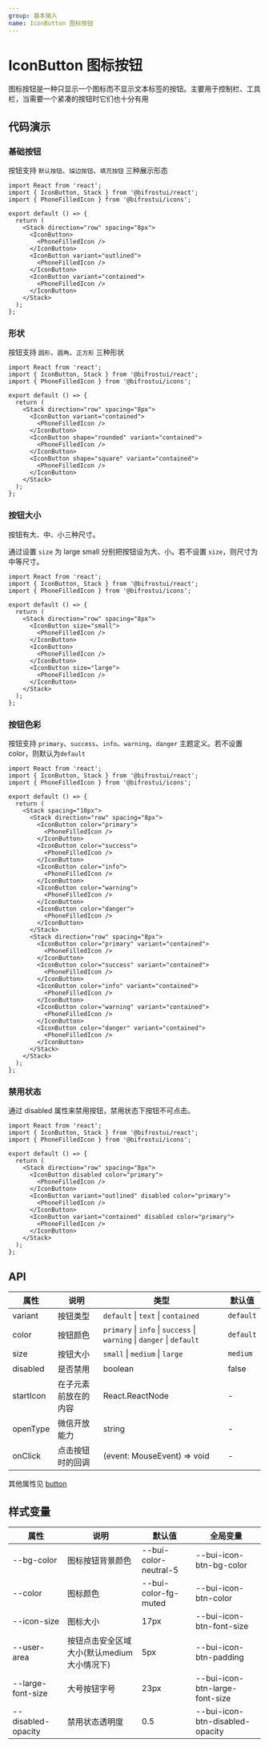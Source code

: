```yaml
---
group: 基本输入
name: IconButton 图标按钮
---
```


# IconButton 图标按钮

图标按钮是一种只显示一个图标而不显示文本标签的按钮。主要用于控制栏、工具栏，当需要一个紧凑的按钮时它们也十分有用

## 代码演示

### 基础按钮

按钮支持 `默认按钮`、`描边按钮`、`填充按钮` 三种展示形态

```tsx
import React from 'react';
import { IconButton, Stack } from '@bifrostui/react';
import { PhoneFilledIcon } from '@bifrostui/icons';

export default () => {
  return (
    <Stack direction="row" spacing="8px">
      <IconButton>
        <PhoneFilledIcon />
      </IconButton>
      <IconButton variant="outlined">
        <PhoneFilledIcon />
      </IconButton>
      <IconButton variant="contained">
        <PhoneFilledIcon />
      </IconButton>
    </Stack>
  );
};
```

### 形状

按钮支持 `圆形`、`圆角`、`正方形` 三种形状

```tsx
import React from 'react';
import { IconButton, Stack } from '@bifrostui/react';
import { PhoneFilledIcon } from '@bifrostui/icons';

export default () => {
  return (
    <Stack direction="row" spacing="8px">
      <IconButton variant="contained">
        <PhoneFilledIcon />
      </IconButton>
      <IconButton shape="rounded" variant="contained">
        <PhoneFilledIcon />
      </IconButton>
      <IconButton shape="square" variant="contained">
        <PhoneFilledIcon />
      </IconButton>
    </Stack>
  );
};
```

### 按钮大小

按钮有大、中、小三种尺寸。

通过设置 `size` 为 large small 分别把按钮设为大、小。若不设置 `size`，则尺寸为中等尺寸。

```tsx
import React from 'react';
import { IconButton, Stack } from '@bifrostui/react';
import { PhoneFilledIcon } from '@bifrostui/icons';

export default () => {
  return (
    <Stack direction="row" spacing="8px">
      <IconButton size="small">
        <PhoneFilledIcon />
      </IconButton>
      <IconButton>
        <PhoneFilledIcon />
      </IconButton>
      <IconButton size="large">
        <PhoneFilledIcon />
      </IconButton>
    </Stack>
  );
};
```

### 按钮色彩

按钮支持 `primary`、`success`、`info`、`warning`、`danger` 主题定义。若不设置color，则默认为`default`

```tsx
import React from 'react';
import { IconButton, Stack } from '@bifrostui/react';
import { PhoneFilledIcon } from '@bifrostui/icons';

export default () => {
  return (
    <Stack spacing="10px">
      <Stack direction="row" spacing="8px">
        <IconButton color="primary">
          <PhoneFilledIcon />
        </IconButton>
        <IconButton color="success">
          <PhoneFilledIcon />
        </IconButton>
        <IconButton color="info">
          <PhoneFilledIcon />
        </IconButton>
        <IconButton color="warning">
          <PhoneFilledIcon />
        </IconButton>
        <IconButton color="danger">
          <PhoneFilledIcon />
        </IconButton>
      </Stack>
      <Stack direction="row" spacing="8px">
        <IconButton color="primary" variant="contained">
          <PhoneFilledIcon />
        </IconButton>
        <IconButton color="success" variant="contained">
          <PhoneFilledIcon />
        </IconButton>
        <IconButton color="info" variant="contained">
          <PhoneFilledIcon />
        </IconButton>
        <IconButton color="warning" variant="contained">
          <PhoneFilledIcon />
        </IconButton>
        <IconButton color="danger" variant="contained">
          <PhoneFilledIcon />
        </IconButton>
      </Stack>
    </Stack>
  );
};
```

### 禁用状态

通过 disabled 属性来禁用按钮，禁用状态下按钮不可点击。

```tsx
import React from 'react';
import { IconButton, Stack } from '@bifrostui/react';
import { PhoneFilledIcon } from '@bifrostui/icons';

export default () => {
  return (
    <Stack direction="row" spacing="8px">
      <IconButton disabled color="primary">
        <PhoneFilledIcon />
      </IconButton>
      <IconButton variant="outlined" disabled color="primary">
        <PhoneFilledIcon />
      </IconButton>
      <IconButton variant="contained" disabled color="primary">
        <PhoneFilledIcon />
      </IconButton>
    </Stack>
  );
};
```

## API

| 属性      | 说明                 | 类型                                                                   | 默认值    |
| --------- | -------------------- | ---------------------------------------------------------------------- | --------- |
| variant   | 按钮类型             | `default` \| `text` \| `contained`                                     | `default` |
| color     | 按钮颜色             | `primary` \| `info` \| `success` \| `warning` \| `danger` \| `default` | `default` |
| size      | 按钮大小             | `small` \| `medium` \| `large`                                         | `medium`  |
| disabled  | 是否禁用             | boolean                                                                | false     |
| startIcon | 在子元素前放在的内容 | React.ReactNode                                                        | -         |
| openType  | 微信开放能力         | string                                                                 | -         |
| onClick   | 点击按钮时的回调     | (event: MouseEvent) => void                                            | -         |

其他属性见 [button](https://developer.mozilla.org/en-US/docs/Web/HTML/Element/button#attributes)

## 样式变量

| 属性               | 说明                                       | 默认值                | 全局变量                        |
| ------------------ | ------------------------------------------ | --------------------- | ------------------------------- |
| --bg-color         | 图标按钮背景颜色                           | --bui-color-neutral-5 | --bui-icon-btn-bg-color         |
| --color            | 图标颜色                                   | --bui-color-fg-muted  | --bui-icon-btn-color            |
| --icon-size        | 图标大小                                   | 17px                  | --bui-icon-btn-font-size        |
| --user-area        | 按钮点击安全区域大小(默认medium大小情况下) | 5px                   | --bui-icon-btn-padding          |
| --large-font-size  | 大号按钮字号                               | 23px                  | --bui-icon-btn-large-font-size  |
| --disabled-opacity | 禁用状态透明度                             | 0.5                   | --bui-icon-btn-disabled-opacity |
